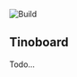 ![Build](https://github.com/roblesdotdev/tinoboard/actions/workflows/remix_build.yml/badge.svg)

## Tinoboard

Todo...
